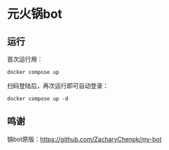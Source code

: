 # 元火锅bot

## 运行

首次运行用：

```shell
docker compose up
```

扫码登陆后，再次运行即可自动登录：

```shell
docker compose up -d
```

## 鸣谢

锅bot原版：https://github.com/ZacharyChenpk/my-bot

